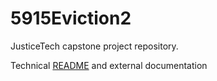 # 5915Eviction2
JusticeTech capstone project repository. 

Technical [README](./docs/TechDetailsHome.md) and external documentation